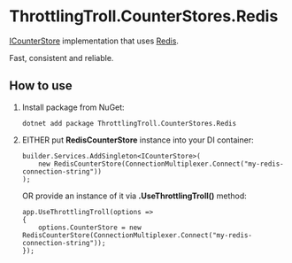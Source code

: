 # ThrottlingTroll.CounterStores.Redis

[ICounterStore](https://github.com/scale-tone/ThrottlingTroll/blob/main/ThrottlingTroll.Core/CounterStores/ICounterStore.cs) 
implementation that uses [Redis](https://redis.io).

Fast, consistent and reliable.

## How to use

1. Install package from NuGet:
    ```
    dotnet add package ThrottlingTroll.CounterStores.Redis
    ```

2. EITHER put **RedisCounterStore** instance into your DI container:

    ```
    builder.Services.AddSingleton<ICounterStore>(
        new RedisCounterStore(ConnectionMultiplexer.Connect("my-redis-connection-string"))
    );
    ```
     OR provide an instance of it via **.UseThrottlingTroll()** method:

    ```
    app.UseThrottlingTroll(options =>
    {
        options.CounterStore = new RedisCounterStore(ConnectionMultiplexer.Connect("my-redis-connection-string"));
    });
    ```
